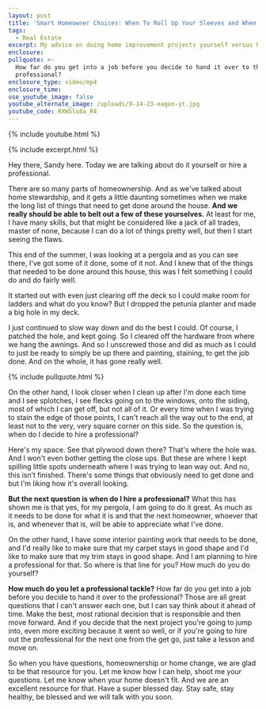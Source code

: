 ```yaml
---
layout: post
title: 'Smart Homeowner Choices: When To Roll Up Your Sleeves and When To Hire a Pro'
tags:
  - Real Estate
excerpt: My advice on doing home improvement projects yourself versus hiring a pro.
enclosure:
pullquote: >-
  How far do you get into a job before you decide to hand it over to the
  professional?
enclosure_type: video/mp4
enclosure_time:
use_youtube_image: false
youtube_alternate_image: /uploads/9-14-23-eagon-yt.jpg
youtube_code: RXWSlo8a_R4
---
```

{% include youtube.html %}

{% include excerpt.html %}

Hey there, Sandy here. Today we are talking about do it yourself or hire a professional.

There are so many parts of homeownership. And as we've talked about home stewardship, and it gets a little daunting sometimes when we make the long list of things that need to get done around the house. **And we really should be able to belt out a few of these yourselves.** At least for me, I have many skills, but that might be considered like a jack of all trades, master of none, because I can do a lot of things pretty well, but then I start seeing the flaws.

This end of the summer, I was looking at a pergola and as you can see there, I've got some of it done, some of it not. And I knew that of the things that needed to be done around this house, this was I felt something I could do and do fairly well.

It started out with even just clearing off the deck so I could make room for ladders and what do you know? But I dropped the petunia planter and made a big hole in my deck.

I just continued to slow way down and do the best I could. Of course, I patched the hole, and kept going. So I cleared off the hardware from where we hang the awnings. And so I unscrewed those and did as much as I could to just be ready to simply be up there and painting, staining, to get the job done. And on the whole, it has gone really well.

{% include pullquote.html %}

On the other hand, I look closer when I clean up after I'm done each time and I see splotches, I see flecks going on to the windows, onto the siding, most of which I can get off, but not all of it. Or every time when I was trying to stain the edge of those points, I can't reach all the way out to the end, at least not to the very, very square corner on this side. So the question is, when do I decide to hire a professional?

Here's my space. See that plywood down there? That's where the hole was. And I won't even bother getting the close ups. But these are where I kept spilling little spots underneath where I was trying to lean way out. And no, this isn’t finished. There's some things that obviously need to get done and but I'm liking how it's overall looking.&nbsp;

**But the next question is when do I hire a professional?** What this has shown me is that yes, for my pergola, I am going to do it great. As much as it needs to be done for what it is and that the next homeowner, whoever that is, and whenever that is, will be able to appreciate what I've done.

On the other hand, I have some interior painting work that needs to be done, and I'd really like to make sure that my carpet stays in good shape and I'd like to make sure that my trim stays in good shape. And I am planning to hire a professional for that. So where is that line for you? How much do you do yourself?

**How much do you let a professional tackle?** How far do you get into a job before you decide to hand it over to the professional? Those are all great questions that I can't answer each one, but I can say think about it ahead of time. Make the best, most rational decision that is responsible and then move forward. And if you decide that the next project you're going to jump into, even more exciting because it went so well, or if you're going to hire out the professional for the next one from the get go, just take a lesson and move on.

So when you have questions, homeownership or home change, we are glad to be that resource for you. Let me know how I can help, shoot me your questions. Let me know when your home doesn't fit. And we are an excellent resource for that. Have a super blessed day. Stay safe, stay healthy, be blessed and we will talk with you soon.
